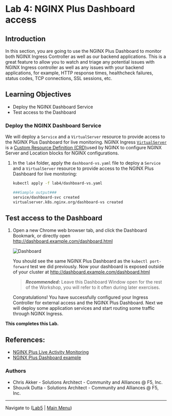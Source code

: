 # Lab 4: NGINX Plus Dashboard access

## Introduction

In this section, you are going to use the NGINX Plus Dashboard to monitor both NGINX Ingress Controller as well as our backend applications. This is a great feature to allow you to watch and triage any potential issues with NGINX Ingress controller as well as any issues with your backend applications, for example, HTTP response times, healthcheck failures, status codes, TCP connections, SSL sessions, etc.

## Learning Objectives

- Deploy the NGINX Dashboard Service
- Test access to the Dashboard

### Deploy the NGINX Dashboard Service

We will deploy a `Service` and a `VirtualServer` resource to provide access to the NGINX Plus Dashboard for live monitoring.  NGINX Ingress [`VirtualServer`](https://docs.nginx.com/nginx-ingress-controller/configuration/virtualserver-and-virtualserverroute-resources/) is a [Custom Resource Definition (CRD)](https://kubernetes.io/docs/concepts/extend-kubernetes/api-extension/custom-resources/)used by NGINX to configure NGINX Server and Location blocks for NGINX configurations.

1. In the `lab4` folder, apply the `dashboard-vs.yaml` file to deploy a `Service` and a `VirtualServer` resource to provide access to the NGINX Plus Dashboard for live monitoring:

    ```bash
    kubectl apply -f lab4/dashboard-vs.yaml
    ```
  
    ```bash
    ###Sample output###
    service/dashboard-svc created
    virtualserver.k8s.nginx.org/dashboard-vs created
    ```

## Test access to the Dashboard

1. Open a new Chrome web browser tab, and click the Dashboard Bookmark, or directly open http://dashboard.example.com/dashboard.html

    ![Dashboard](media/lab4_dashboard.png)

    You should see the same NGINX Plus Dashboard as the `kubectl port-forward` test we did previously. Now your dashboard is exposed outside of your cluster at http://dashboard.example.com/dashboard.html  

    > **_Recommended:_** Leave this Dashboard Window open for the rest of the Workshop, you will refer to it often during later exercises.

    Congratulations! You have successfully configured your Ingress Controller for external access and the NGINX Plus Dashboard.  Next we will deploy some application services and start routing some traffic through NGINX Ingress.

**This completes this Lab.**

## References:

- [NGINX Plus Live Activity
  Monitoring](https://docs.nginx.com/nginx/admin-guide/monitoring/live-activity-monitoring)
- [NGINX Plus Dashboard example](http://demo.nginx.com)

### Authors

- Chris Akker - Solutions Architect - Community and Alliances @ F5, Inc.
- Shouvik Dutta - Solutions Architect - Community and Alliances @ F5, Inc.

-------------

Navigate to ([Lab5](../lab5/readme.md) | [Main Menu](../LabGuide.md))

